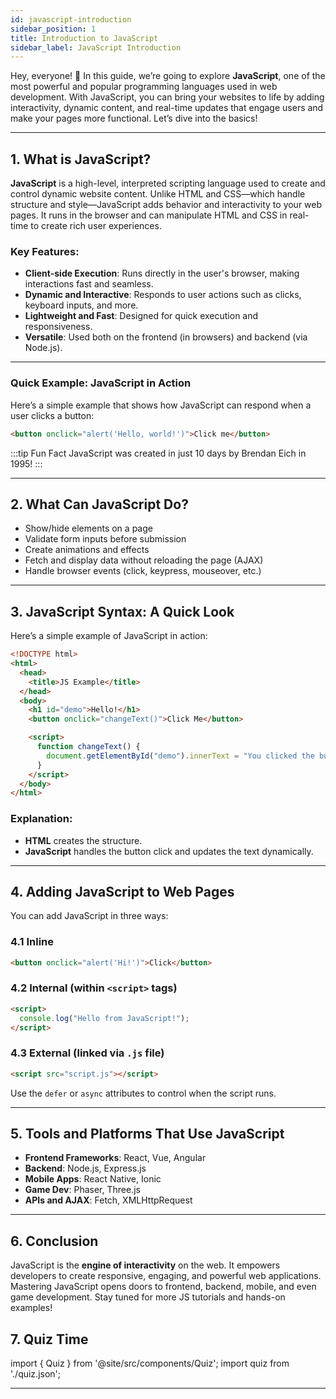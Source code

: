```yaml
---
id: javascript-introduction
sidebar_position: 1
title: Introduction to JavaScript
sidebar_label: JavaScript Introduction
---
```


Hey, everyone! 👋 In this guide, we’re going to explore **JavaScript**, one of the most powerful and popular programming languages used in web development. With JavaScript, you can bring your websites to life by adding interactivity, dynamic content, and real-time updates that engage users and make your pages more functional. Let’s dive into the basics!

---

## 1. What is JavaScript?

**JavaScript** is a high-level, interpreted scripting language used to create and control dynamic website content. Unlike HTML and CSS—which handle structure and style—JavaScript adds behavior and interactivity to your web pages. It runs in the browser and can manipulate HTML and CSS in real-time to create rich user experiences.

### Key Features:
- **Client-side Execution**: Runs directly in the user's browser, making interactions fast and seamless.
- **Dynamic and Interactive**: Responds to user actions such as clicks, keyboard inputs, and more.
- **Lightweight and Fast**: Designed for quick execution and responsiveness.
- **Versatile**: Used both on the frontend (in browsers) and backend (via Node.js).

---

### Quick Example: JavaScript in Action

Here’s a simple example that shows how JavaScript can respond when a user clicks a button:

```html
<button onclick="alert('Hello, world!')">Click me</button>
```
:::tip Fun Fact
JavaScript was created in just 10 days by Brendan Eich in 1995!
:::

---

## 2. What Can JavaScript Do?

- Show/hide elements on a page
- Validate form inputs before submission
- Create animations and effects
- Fetch and display data without reloading the page (AJAX)
- Handle browser events (click, keypress, mouseover, etc.)

---

## 3. JavaScript Syntax: A Quick Look

Here’s a simple example of JavaScript in action:

```html
<!DOCTYPE html>
<html>
  <head>
    <title>JS Example</title>
  </head>
  <body>
    <h1 id="demo">Hello!</h1>
    <button onclick="changeText()">Click Me</button>

    <script>
      function changeText() {
        document.getElementById("demo").innerText = "You clicked the button!";
      }
    </script>
  </body>
</html>
```

### Explanation:
- **HTML** creates the structure.
- **JavaScript** handles the button click and updates the text dynamically.

---

## 4. Adding JavaScript to Web Pages

You can add JavaScript in three ways:

### 4.1 Inline
```html
<button onclick="alert('Hi!')">Click</button>
```

### 4.2 Internal (within `<script>` tags)
```html
<script>
  console.log("Hello from JavaScript!");
</script>
```

### 4.3 External (linked via `.js` file)
```html
<script src="script.js"></script>
```

Use the `defer` or `async` attributes to control when the script runs.

---

## 5. Tools and Platforms That Use JavaScript

- **Frontend Frameworks**: React, Vue, Angular
- **Backend**: Node.js, Express.js
- **Mobile Apps**: React Native, Ionic
- **Game Dev**: Phaser, Three.js
- **APIs and AJAX**: Fetch, XMLHttpRequest

---

## 6. Conclusion

JavaScript is the **engine of interactivity** on the web. It empowers developers to create responsive, engaging, and powerful web applications. Mastering JavaScript opens doors to frontend, backend, mobile, and even game development. Stay tuned for more JS tutorials and hands-on examples!

## 7. Quiz Time

import { Quiz } from '@site/src/components/Quiz';
import quiz from './quiz.json';

<Quiz questions={quiz} />

---
